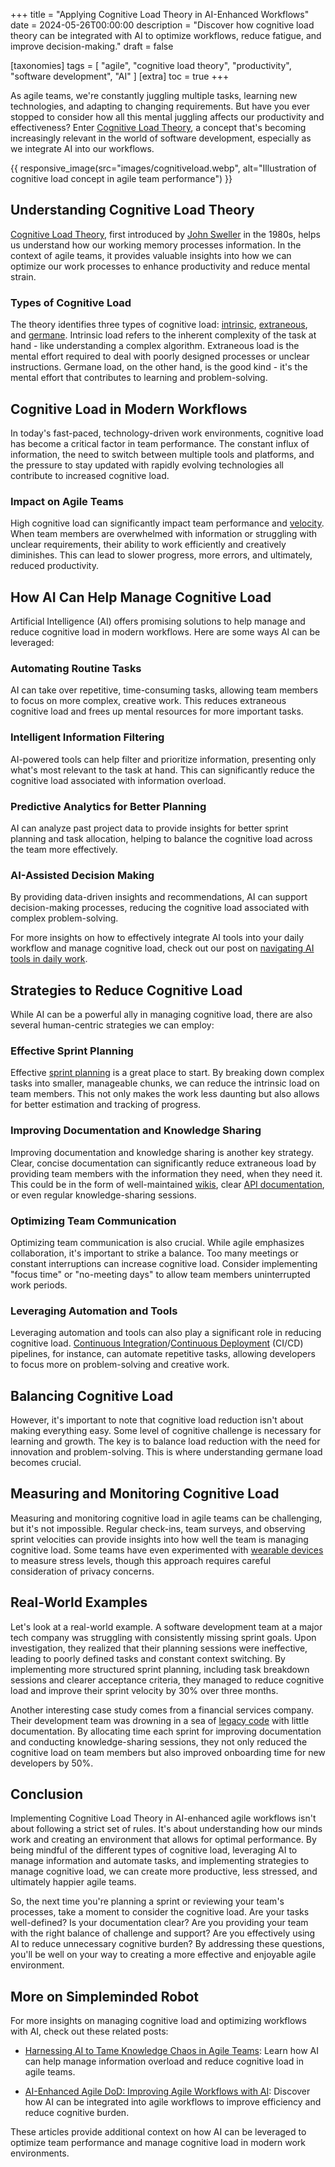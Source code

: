 +++
title = "Applying Cognitive Load Theory in AI-Enhanced Workflows"
date = 2024-05-26T00:00:00
description = "Discover how cognitive load theory can be integrated with AI to optimize workflows, reduce fatigue, and improve decision-making."
draft = false

[taxonomies]
tags = [ "agile", "cognitive load theory", "productivity", "software development", "AI" ]
[extra]
toc = true
+++



As agile teams, we're constantly juggling multiple tasks, learning new technologies, and adapting to changing requirements. But have you ever stopped to consider how all this mental juggling affects our productivity and effectiveness? Enter [Cognitive Load Theory](https://en.wikipedia.org/wiki/Cognitive_load), a concept that's becoming increasingly relevant in the world of software development, especially as we integrate AI into our workflows.

<!--more-->

{{ responsive_image(src="images/cognitiveload.webp", alt="Illustration of cognitive load concept in agile team performance") }}

## Understanding Cognitive Load Theory

[Cognitive Load Theory](https://en.wikipedia.org/wiki/Cognitive_load), first introduced by [John Sweller](https://en.wikipedia.org/wiki/John_Sweller) in the 1980s, helps us understand how our working memory processes information. In the context of agile teams, it provides valuable insights into how we can optimize our work processes to enhance productivity and reduce mental strain.

### Types of Cognitive Load

The theory identifies three types of cognitive load: [intrinsic](https://en.wikipedia.org/wiki/Cognitive_load#Intrinsic), [extraneous](https://en.wikipedia.org/wiki/Cognitive_load#Extraneous), and [germane](https://en.wikipedia.org/wiki/Cognitive_load#Germane_load). Intrinsic load refers to the inherent complexity of the task at hand - like understanding a complex algorithm. Extraneous load is the mental effort required to deal with poorly designed processes or unclear instructions. Germane load, on the other hand, is the good kind - it's the mental effort that contributes to learning and problem-solving.

## Cognitive Load in Modern Workflows

In today's fast-paced, technology-driven work environments, cognitive load has become a critical factor in team performance. The constant influx of information, the need to switch between multiple tools and platforms, and the pressure to stay updated with rapidly evolving technologies all contribute to increased cognitive load.

### Impact on Agile Teams

High cognitive load can significantly impact team performance and [velocity](https://www.scrum.org/resources/blog/velocity-revolutionary-way-measure-scrum). When team members are overwhelmed with information or struggling with unclear requirements, their ability to work efficiently and creatively diminishes. This can lead to slower progress, more errors, and ultimately, reduced productivity.

## How AI Can Help Manage Cognitive Load

Artificial Intelligence (AI) offers promising solutions to help manage and reduce cognitive load in modern workflows. Here are some ways AI can be leveraged:

### Automating Routine Tasks

AI can take over repetitive, time-consuming tasks, allowing team members to focus on more complex, creative work. This reduces extraneous cognitive load and frees up mental resources for more important tasks.

### Intelligent Information Filtering

AI-powered tools can help filter and prioritize information, presenting only what's most relevant to the task at hand. This can significantly reduce the cognitive load associated with information overload.

### Predictive Analytics for Better Planning

AI can analyze past project data to provide insights for better sprint planning and task allocation, helping to balance the cognitive load across the team more effectively.

### AI-Assisted Decision Making

By providing data-driven insights and recommendations, AI can support decision-making processes, reducing the cognitive load associated with complex problem-solving.

For more insights on how to effectively integrate AI tools into your daily workflow and manage cognitive load, check out our post on [navigating AI tools in daily work](@/navigating-ai-tools-daily-work.md).

## Strategies to Reduce Cognitive Load

While AI can be a powerful ally in managing cognitive load, there are also several human-centric strategies we can employ:

### Effective Sprint Planning

Effective [sprint planning](https://www.scrum.org/learning-series/what-is-scrum/the-scrum-events/what-is-sprint-planning) is a great place to start. By breaking down complex tasks into smaller, manageable chunks, we can reduce the intrinsic load on team members. This not only makes the work less daunting but also allows for better estimation and tracking of progress.

### Improving Documentation and Knowledge Sharing

Improving documentation and knowledge sharing is another key strategy. Clear, concise documentation can significantly reduce extraneous load by providing team members with the information they need, when they need it. This could be in the form of well-maintained [wikis](https://en.wikipedia.org/wiki/Wiki), clear [API documentation](https://en.wikipedia.org/wiki/API_documentation), or even regular knowledge-sharing sessions.

### Optimizing Team Communication

Optimizing team communication is also crucial. While agile emphasizes collaboration, it's important to strike a balance. Too many meetings or constant interruptions can increase cognitive load. Consider implementing "focus time" or "no-meeting days" to allow team members uninterrupted work periods.

### Leveraging Automation and Tools

Leveraging automation and tools can also play a significant role in reducing cognitive load. [Continuous Integration](https://en.wikipedia.org/wiki/Continuous_integration)/[Continuous Deployment](https://en.wikipedia.org/wiki/Continuous_delivery) (CI/CD) pipelines, for instance, can automate repetitive tasks, allowing developers to focus more on problem-solving and creative work.

## Balancing Cognitive Load

However, it's important to note that cognitive load reduction isn't about making everything easy. Some level of cognitive challenge is necessary for learning and growth. The key is to balance load reduction with the need for innovation and problem-solving. This is where understanding germane load becomes crucial.

## Measuring and Monitoring Cognitive Load

Measuring and monitoring cognitive load in agile teams can be challenging, but it's not impossible. Regular check-ins, team surveys, and observing sprint velocities can provide insights into how well the team is managing cognitive load. Some teams have even experimented with [wearable devices](https://en.wikipedia.org/wiki/Wearable_technology) to measure stress levels, though this approach requires careful consideration of privacy concerns.

## Real-World Examples

Let's look at a real-world example. A software development team at a major tech company was struggling with consistently missing sprint goals. Upon investigation, they realized that their planning sessions were ineffective, leading to poorly defined tasks and constant context switching. By implementing more structured sprint planning, including task breakdown sessions and clearer acceptance criteria, they managed to reduce cognitive load and improve their sprint velocity by 30% over three months.

Another interesting case study comes from a financial services company. Their development team was drowning in a sea of [legacy code](https://en.wikipedia.org/wiki/Legacy_code) with little documentation. By allocating time each sprint for improving documentation and conducting knowledge-sharing sessions, they not only reduced the cognitive load on team members but also improved onboarding time for new developers by 50%.

## Conclusion

Implementing Cognitive Load Theory in AI-enhanced agile workflows isn't about following a strict set of rules. It's about understanding how our minds work and creating an environment that allows for optimal performance. By being mindful of the different types of cognitive load, leveraging AI to manage information and automate tasks, and implementing strategies to manage cognitive load, we can create more productive, less stressed, and ultimately happier agile teams.

So, the next time you're planning a sprint or reviewing your team's processes, take a moment to consider the cognitive load. Are your tasks well-defined? Is your documentation clear? Are you providing your team with the right balance of challenge and support? Are you effectively using AI to reduce unnecessary cognitive burden? By addressing these questions, you'll be well on your way to creating a more effective and enjoyable agile environment.

## More on Simpleminded Robot

For more insights on managing cognitive load and optimizing workflows with AI, check out these related posts:

- [Harnessing AI to Tame Knowledge Chaos in Agile Teams](@/harnessing-ai-tame-knowledge-chaos-agile-teams.md): Learn how AI can help manage information overload and reduce cognitive load in agile teams.

- [AI-Enhanced Agile DoD: Improving Agile Workflows with AI](@/ai-enhanced-agile-dod.md): Discover how AI can be integrated into agile workflows to improve efficiency and reduce cognitive burden.

These articles provide additional context on how AI can be leveraged to optimize team performance and manage cognitive load in modern work environments.
